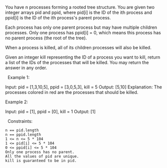 You have n processes forming a rooted tree structure. You are given two integer arrays pid and ppid, where pid[i] is the ID of the ith process and ppid[i] is the ID of the ith process's parent process.

Each process has only one parent process but may have multiple children processes. Only one process has ppid[i] = 0, which means this process has no parent process (the root of the tree).

When a process is killed, all of its children processes will also be killed.

Given an integer kill representing the ID of a process you want to kill, return a list of the IDs of the processes that will be killed. You may return the answer in any order.

 
Example 1:

Input: pid = [1,3,10,5], ppid = [3,0,5,3], kill = 5
Output: [5,10]
Explanation: The processes colored in red are the processes that should be killed.


Example 2:

Input: pid = [1], ppid = [0], kill = 1
Output: [1]


 
Constraints:


	n == pid.length
	n == ppid.length
	1 <= n <= 5 * 104
	1 <= pid[i] <= 5 * 104
	0 <= ppid[i] <= 5 * 104
	Only one process has no parent.
	All the values of pid are unique.
	kill is guaranteed to be in pid.

